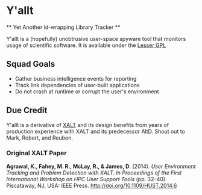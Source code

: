 # Y'allt
** Yet Another ld-wrapping Library Tracker **

Y'allt is a (hopefully) unobtrusive user-space spyware tool that monitors
usage of scientific software. It is available under the [Lesser GPL](LICENSE)

## Squad Goals

* Gather business intelligence events for reporting
* Track link dependencies of user-built applications
* Do not crash at runtime or corrupt the user's environment

## Due Credit
Y'allt is a derivative of [XALT](https://github.com/Fahey-McLay/xalt) and its
design benefits from years of production experience with XALT and its
predecessor AltD. Shout out to Mark, Robert, and Reuben.

### Original XALT Paper
**Agrawal, K., Fahey, M. R., McLay, R., & James, D**. (2014). *User Environment Tracking and Problem Detection with XALT. In Proceedings of the First International Workshop on HPC User Support Tools* (pp. 32–40). Piscataway, NJ, USA: IEEE Press. http://doi.org/10.1109/HUST.2014.6
